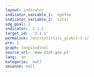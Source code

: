 ```yaml
---
layout: indicator
indicator_variable_1:  ogółem
indicator_variable_2:  total
sdg_goal: 2
indicator:  2.1.1
target_id:  '2.1.1'
permalink: /en/statistics_glob/2-1-1/
pre: 2
graph: longitudinal
source_url: 'www.stat.gov.pl'
lang:  en
kategorie:  null
zmienne: null
---
```


